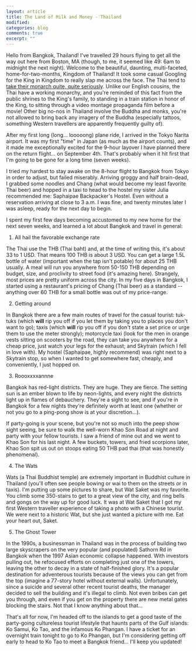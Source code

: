 ```yaml
---
layout: article
title: The Land of Milk and Money - Thailand
modified:
categories: blog
comments: true
excerpt: "" 
---
```





Hello from Bangkok, Thailand! I've travelled 29 hours flying to get all the way out here from Boston, MA (though, to me, it seemed like 49: 6am to midnight the next night). Welcome to the beautiful, daunting, multi-faceted, home-for-two-months, Kingdom of Thailand! It took some casual Googling for the King in Kingdom to really slap me across the face. The Thai tend to [take their monarch quite, quite seriously](http://goseasia.about.com/od/thaipeopleculture/a/lesemajeste.htm). Unlike our English cousins, the Thai have a working monarchy, and you're reminded of this fact from the public shrines to the King's family, to standing in a train station in honor of the King, to sitting through a video montage propaganda film before a movie! Other big no-nos in Thailand involve the Buddha and monks, you're not allowed to bring back any imagery of the Buddha (especially tattoos, something Western travellers are apparently frequently guilty of).

After my first long (long... looooong) plane ride, I arrived in the Tokyo Narita airport. It was my first "time" in Japan (as much as the airport counts), and it made me exceptionally excited for the 9-hour layover I have planned there on the return flight... on September 4th. That's probably when it hit first that I'm going to be gone for a long time (seven weeks). 

I tried my hardest to stay awake on the 8-hour flight to Bangkok from Tokyo in order to adjust, but failed miserably. Arriving groggy and half brain-dead, I grabbed some noodles and Chang (what would become my least favorite Thai beer) and hopped in a taxi to head to the hostel my sister Julia recommended me: Saphaipae Backpacker's Hostel. Even without a reservation arriving at close to 3 a.m. I was fine, and twenty minutes later I was asleep, ready for the next day to begin. 

I spent my first few days becoming accustomed to my new home for the next seven weeks, and learned a lot about Bangkok and travel in general:

1. All hail the favorable exchange rate

The Thai use the THB (Thai baht) and, at the time of writing this, it's about 33 to 1 USD. That means 100 THB is about 3 USD. You can get a large 1.5L bottle of water (important when the tap isn't potable) for about 25 THB usually. A meal will run you anywhere from 50-150 THB depending on budget, size, and proclivity to street food (it's amazing here). Strangely, most prices are pretty uniform across the city. In my five days in Bangkok, I started using a restaurant's pricing of Chang (Thai beer) as a standard -- anything over 60 THB for a small bottle was out of my price-range. 

2. Getting around

In Bangkok there are a few main routes of travel for the casual tourist: tuk-tuks (which **will** rip you off if you let them by taking you to places you don't want to go); taxis (which **will** rip you off if you don't state a set price or urge them to use the meter strongly); motorcycle taxi (look for the men in orange vests sitting on scooters by the road, they can take you anywhere for a cheap price, just watch your legs for the exhaust; and Skytrain (which I fell in love with). My hostel (Saphaipae, highly recommend) was right next to a Skytrain stop, so when I wanted to get somewhere fast, cheaply, and conveniently, I just hopped on. 

3. Roooxxxxannne

Bangkok has red-light districts. They are huge. They are fierce. The setting sun is an ember blown to life by neon-lights, and every night the districts light up in flames of debauchery. They're a sight to see, and if you're in Bangkok for a few nights they're definitely worth at least one (whether or not you go to a ping-pong show is at your discretion...). 

If party-going is your scene, but you're not so much into the peep show sight seeing, be sure to walk the well-worn Khao Son Road at night and party with your fellow tourists. I saw a friend of mine out and we went to Khao Son for his last night. A few buckets, towers, and fried scorpions later, Khao Son spit us out on stoops eating 50 THB pad thai (that was honestly phenomenal). 

4. The Wats

Wats (a Thai Buddhist temple) are extremely important in Buddhist culture in Thailand (you'll often see people bowing or wai to them on the streets or in taxis). I'm putting up some pictures to share, but Wat Saket was my favorite. You climb some 350-stairs to get to a great view of the city, and ring bells and gongs on the way up for good luck. It was at Wat Saket that I got my first Western traveller experience of taking a photo with a Chinese tourist. We were next to a historic Wat, but she just wanted a picture with me. Eat your heart out, Saket.

5. The Ghost Tower

In the 1990s, a businessman in Thailand was in the process of building two large skyscrapers on the very popular (and populated) Sathorn Rd in Bangkok when the 1997 Asian economic collapse happened. With investors pulling out, he refocused efforts on completing just one of the towers, leaving the other to decay in a state of half-finished glory. It's a popular destination for adventerous tourists because of the views you can get from the top (imagine a 77-story hotel without external walls). Unfortunately, since a suicide and several other recent tourist deaths, the manager decided to sell the building and it's illegal to climb. Not even bribes can get you through, and even if you get on the property there are new metal gates blocking the stairs. Not that I know anything about that...

That's all for now, I'm headed off to the islands to get a good taste of the party-going cultureless tourist lifestyle that haunts parts of the Gulf islands: Ko Samui, Ko Tao, and the infamous Ko Phangan. I have a ticket for an overnight train tonight to go to Ko Phangan, but I'm considering getting off early to head to Ko Tao to meet a Bangkok friend... I'll keep you updated!
